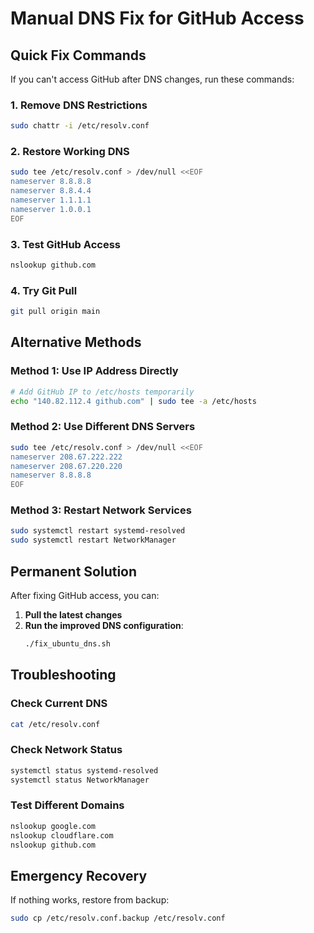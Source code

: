 # Manual DNS Fix for GitHub Access

## Quick Fix Commands

If you can't access GitHub after DNS changes, run these commands:

### 1. Remove DNS Restrictions
```bash
sudo chattr -i /etc/resolv.conf
```

### 2. Restore Working DNS
```bash
sudo tee /etc/resolv.conf > /dev/null <<EOF
nameserver 8.8.8.8
nameserver 8.8.4.4
nameserver 1.1.1.1
nameserver 1.0.0.1
EOF
```

### 3. Test GitHub Access
```bash
nslookup github.com
```

### 4. Try Git Pull
```bash
git pull origin main
```

## Alternative Methods

### Method 1: Use IP Address Directly
```bash
# Add GitHub IP to /etc/hosts temporarily
echo "140.82.112.4 github.com" | sudo tee -a /etc/hosts
```

### Method 2: Use Different DNS Servers
```bash
sudo tee /etc/resolv.conf > /dev/null <<EOF
nameserver 208.67.222.222
nameserver 208.67.220.220
nameserver 8.8.8.8
EOF
```

### Method 3: Restart Network Services
```bash
sudo systemctl restart systemd-resolved
sudo systemctl restart NetworkManager
```

## Permanent Solution

After fixing GitHub access, you can:

1. **Pull the latest changes**
2. **Run the improved DNS configuration**:
   ```bash
   ./fix_ubuntu_dns.sh
   ```

## Troubleshooting

### Check Current DNS
```bash
cat /etc/resolv.conf
```

### Check Network Status
```bash
systemctl status systemd-resolved
systemctl status NetworkManager
```

### Test Different Domains
```bash
nslookup google.com
nslookup cloudflare.com
nslookup github.com
```

## Emergency Recovery

If nothing works, restore from backup:
```bash
sudo cp /etc/resolv.conf.backup /etc/resolv.conf
``` 